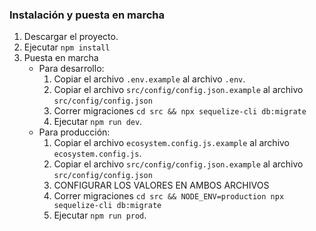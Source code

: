 ### Instalación y puesta en marcha
1) Descargar el proyecto.
2) Ejecutar `npm install`
3) Puesta en marcha
   * Para desarrollo: 
      1) Copiar el archivo `.env.example` al archivo `.env`.
      2) Copiar el archivo `src/config/config.json.example` al archivo `src/config/config.json`
      3) Correr migraciones `cd src && npx sequelize-cli db:migrate`
	  4) Ejecutar `npm run dev`.
   * Para producción:
      1) Copiar el archivo `ecosystem.config.js.example` al archivo `ecosystem.config.js`.
      2) Copiar el archivo `src/config/config.json.example` al archivo `src/config/config.json`
      3) CONFIGURAR LOS VALORES EN AMBOS ARCHIVOS
      4) Correr migraciones `cd src && NODE_ENV=production npx sequelize-cli db:migrate`
      5) Ejecutar `npm run prod`.
